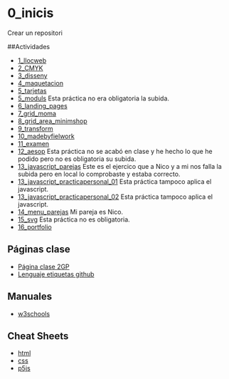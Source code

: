 # 0_inicis
Crear un repositori

##Actividades
* [1_llocweb](https://albajota.github.io/1_llocweb/)
* [2_CMYK](https://albajota.github.io/2_cmyk/)
* [3_disseny](https://albajota.github.io/3_disseny/)
* [4_maquetacion](https://albajota.github.io/4_maquetacion/)
* [5_tarjetas](https://albajota.github.io/5_tarjetas/)
* [5_moduls](https://albajota.github.io/moduls/) Esta práctica no era obligatoria la subida.
* [6_landing_pages](https://albajota.github.io/6_landing_pages/)
* [7_grid_moma](https://albajota.github.io/7_grid_moma/)
* [8_grid_area_minimshop](https://albajota.github.io/8_gridarea_minim_shop/)
* [9_transform](https://albajota.github.io/9_transform/)
* [10_madebyfielwork](https://albajota.github.io/10_madebyfieldwork/)
* [11_examen](https://albajota.github.io/examen/)
* [12_aesop](https://albajota.github.io/12_aesop/) Esta práctica no se acabó en clase y he hecho lo que he podido pero no es obligatoria su subida.
* [13_javascript_parejas](https://albajota.github.io/13_javascript_parejas/) Este es el ejercico que a Nico  y a mi nos falla la subida pero en local lo comprobaste y estaba correcto.
* [13_javascript_practicapersonal_01](https://albajota.github.io/13_javascript_practicapersonal_01/) Esta práctica tampoco aplica el javascript.
* [13_javascript_practicapersonal_02](https://albajota.github.io/13_javascript_practicapersonal_02/) Esta práctica tampoco aplica el javascript.
* [14_menu_parejas](https://albajota.github.io/14_menu_parejas/) Mi pareja es Nico.
* [15_svg](https://albajota.github.io/15_svg/) Esta práctica no es obligatoria.
* [16_portfolio](https://albajota.github.io/16_portfolio/)

## Páginas clase
* [Página clase 2GP](https://arquesm.github.io/2GP/)
* [Lenguaje etiquetas github](https://github.com/adam-p/markdown-here/wiki/Markdown-Cheatsheet)

## Manuales
* [w3schools](https://www.w3schools.com/)

## Cheat Sheets
* [html](https://websitesetup.org/HTML5-cheat-sheet.pdf)
* [css](https://websitesetup.org/wp-content/uploads/2016/10/wsu-css-cheat-sheet.pdf)
* [p5js](https://github.com/bmoren/p5js-cheat-sheet)
